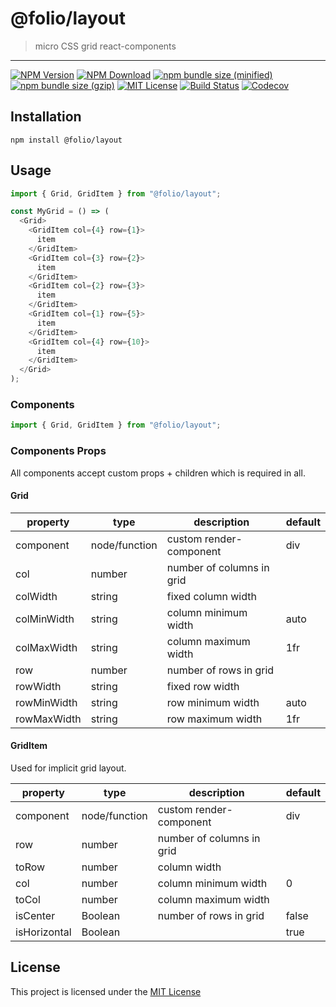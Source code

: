 # @folio/layout

> micro CSS grid react-components

<hr />

[![NPM Version](https://img.shields.io/npm/v/@folio/layout.svg)](https://www.npmjs.com/package/@folio/layout)
[![NPM Download](https://img.shields.io/npm/dt/@folio/layout.svg)](https://www.npmjs.com/package/@folio/layout)
[![npm bundle size (minified)](https://img.shields.io/bundlephobia/min/react.svg)](https://www.npmjs.com/package/@folio/layout)
[![npm bundle size (gzip)](https://img.shields.io/bundlephobia/minzip/react.svg)](https://www.npmjs.com/package/@folio/layout)
[![MIT License](https://img.shields.io/github/license/mashape/apistatus.svg)](https://github.com/jalal246/folio/blob/master/LICENSE)
[![Build Status](https://travis-ci.org/jalal246/folio.svg?branch=master)](https://travis-ci.org/jalal246/folio)
[![Codecov](https://img.shields.io/codecov/c/github/jalal246/folio.svg)](https://codecov.io/gh/jalal246/folio)

## Installation

```
npm install @folio/layout
```

## Usage

```js
import { Grid, GridItem } from "@folio/layout";

const MyGrid = () => (
  <Grid>
    <GridItem col={4} row={1}>
      item
    </GridItem>
    <GridItem col={3} row={2}>
      item
    </GridItem>
    <GridItem col={2} row={3}>
      item
    </GridItem>
    <GridItem col={1} row={5}>
      item
    </GridItem>
    <GridItem col={4} row={10}>
      item
    </GridItem>
  </Grid>
);
```

### Components

```js
import { Grid, GridItem } from "@folio/layout";
```

### Components Props

All components accept custom props + children which is required in all.

<!-- all tables were generated via http://www.tablesgenerator.com/markdown_tables -->

#### Grid

| property    | type          | description               | default |
| ----------- | ------------- | ------------------------- | ------- |
| component   | node/function | custom render-component   | div     |
| col         | number        | number of columns in grid |         |
| colWidth    | string        | fixed column width        |         |
| colMinWidth | string        | column minimum width      | auto    |
| colMaxWidth | string        | column maximum width      | 1fr     |
| row         | number        | number of rows in grid    |         |
| rowWidth    | string        | fixed row width           |         |
| rowMinWidth | string        | row minimum width         | auto    |
| rowMaxWidth | string        | row maximum width         | 1fr     |

#### GridItem

Used for implicit grid layout.

| property     | type          | description               | default |
| ------------ | ------------- | ------------------------- | ------- |
| component    | node/function | custom render-component   | div     |
| row          | number        | number of columns in grid |         |
| toRow        | number        | column width              |         |
| col          | number        | column minimum width      | 0       |
| toCol        | number        | column maximum width      |         |
| isCenter     | Boolean       | number of rows in grid    | false   |
| isHorizontal | Boolean       |                           | true    |

## License

This project is licensed under the [MIT License](https://github.com/jalal246/folio/blob/master/LICENSE)
